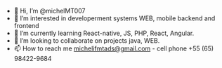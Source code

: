 - 👋 Hi, I’m @michelMT007
- 👀 I’m interested in developerment systems WEB, mobile backend and frontend
- 🌱 I’m currently learning React-native, JS, PHP, React, Angular.
- 💞️ I’m looking to collaborate on projects java, WEB.
- 📫 How to reach me michelifmtads@gmail.com - cell phone +55 (65) 98422-9684

<!---
michelMT007/michelMT007 is a ✨ special ✨ repository because its `README.md` (this file) appears on your GitHub profile.
You can click the Preview link to take a look at your changes.
--->
